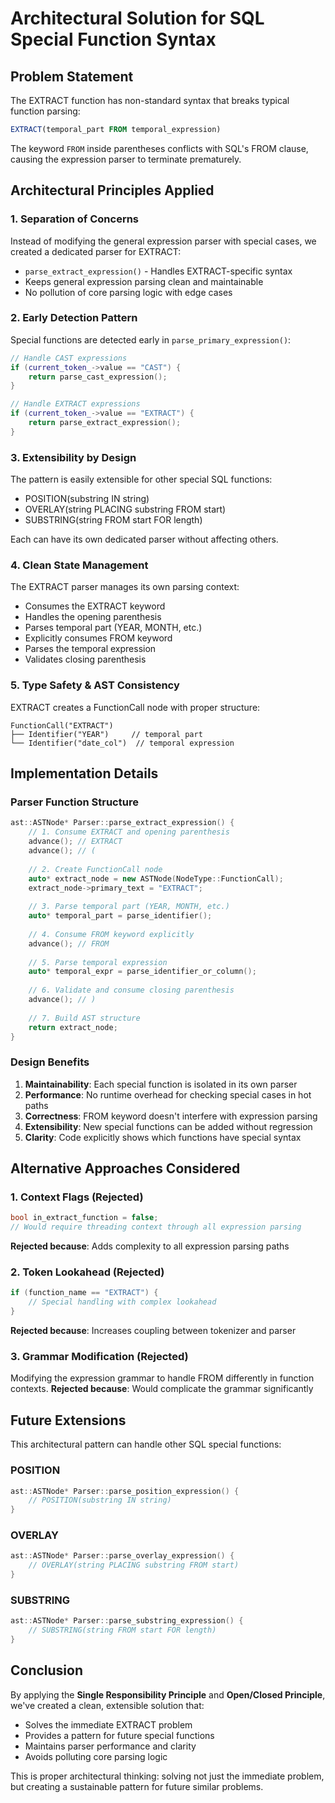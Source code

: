 # Architectural Solution for SQL Special Function Syntax

## Problem Statement

The EXTRACT function has non-standard syntax that breaks typical function parsing:
```sql
EXTRACT(temporal_part FROM temporal_expression)
```

The keyword `FROM` inside parentheses conflicts with SQL's FROM clause, causing the expression parser to terminate prematurely.

## Architectural Principles Applied

### 1. **Separation of Concerns**
Instead of modifying the general expression parser with special cases, we created a dedicated parser for EXTRACT:
- `parse_extract_expression()` - Handles EXTRACT-specific syntax
- Keeps general expression parsing clean and maintainable
- No pollution of core parsing logic with edge cases

### 2. **Early Detection Pattern**
Special functions are detected early in `parse_primary_expression()`:
```cpp
// Handle CAST expressions
if (current_token_->value == "CAST") {
    return parse_cast_expression();
}

// Handle EXTRACT expressions  
if (current_token_->value == "EXTRACT") {
    return parse_extract_expression();
}
```

### 3. **Extensibility by Design**
The pattern is easily extensible for other special SQL functions:
- POSITION(substring IN string)
- OVERLAY(string PLACING substring FROM start)
- SUBSTRING(string FROM start FOR length)

Each can have its own dedicated parser without affecting others.

### 4. **Clean State Management**
The EXTRACT parser manages its own parsing context:
- Consumes the EXTRACT keyword
- Handles the opening parenthesis
- Parses temporal part (YEAR, MONTH, etc.)
- Explicitly consumes FROM keyword
- Parses the temporal expression
- Validates closing parenthesis

### 5. **Type Safety & AST Consistency**
EXTRACT creates a FunctionCall node with proper structure:
```
FunctionCall("EXTRACT")
├── Identifier("YEAR")     // temporal part
└── Identifier("date_col")  // temporal expression
```

## Implementation Details

### Parser Function Structure
```cpp
ast::ASTNode* Parser::parse_extract_expression() {
    // 1. Consume EXTRACT and opening parenthesis
    advance(); // EXTRACT
    advance(); // (
    
    // 2. Create FunctionCall node
    auto* extract_node = new ASTNode(NodeType::FunctionCall);
    extract_node->primary_text = "EXTRACT";
    
    // 3. Parse temporal part (YEAR, MONTH, etc.)
    auto* temporal_part = parse_identifier();
    
    // 4. Consume FROM keyword explicitly
    advance(); // FROM
    
    // 5. Parse temporal expression
    auto* temporal_expr = parse_identifier_or_column();
    
    // 6. Validate and consume closing parenthesis
    advance(); // )
    
    // 7. Build AST structure
    return extract_node;
}
```

### Design Benefits

1. **Maintainability**: Each special function is isolated in its own parser
2. **Performance**: No runtime overhead for checking special cases in hot paths
3. **Correctness**: FROM keyword doesn't interfere with expression parsing
4. **Extensibility**: New special functions can be added without regression
5. **Clarity**: Code explicitly shows which functions have special syntax

## Alternative Approaches Considered

### 1. Context Flags (Rejected)
```cpp
bool in_extract_function = false;
// Would require threading context through all expression parsing
```
**Rejected because**: Adds complexity to all expression parsing paths

### 2. Token Lookahead (Rejected)
```cpp
if (function_name == "EXTRACT") {
    // Special handling with complex lookahead
}
```
**Rejected because**: Increases coupling between tokenizer and parser

### 3. Grammar Modification (Rejected)
Modifying the expression grammar to handle FROM differently in function contexts.
**Rejected because**: Would complicate the grammar significantly

## Future Extensions

This architectural pattern can handle other SQL special functions:

### POSITION
```cpp
ast::ASTNode* Parser::parse_position_expression() {
    // POSITION(substring IN string)
}
```

### OVERLAY
```cpp
ast::ASTNode* Parser::parse_overlay_expression() {
    // OVERLAY(string PLACING substring FROM start)
}
```

### SUBSTRING
```cpp
ast::ASTNode* Parser::parse_substring_expression() {
    // SUBSTRING(string FROM start FOR length)
}
```

## Conclusion

By applying the **Single Responsibility Principle** and **Open/Closed Principle**, we've created a clean, extensible solution that:
- Solves the immediate EXTRACT problem
- Provides a pattern for future special functions
- Maintains parser performance and clarity
- Avoids polluting core parsing logic

This is proper architectural thinking: solving not just the immediate problem, but creating a sustainable pattern for future similar problems.
